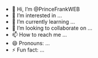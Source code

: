 - 👋 Hi, I’m @PrinceFrankWEB
- 👀 I’m interested in ...
- 🌱 I’m currently learning ...
- 💞️ I’m looking to collaborate on ...
- 📫 How to reach me ...
- 😄 Pronouns: ...
- ⚡ Fun fact: ...

<!---
PrinceFrankWEB/PrinceFrankWEB is a ✨ special ✨ repository because its `README.md` (this file) appears on your GitHub profile.
You can click the Preview link to take a look at your changes.
--->
